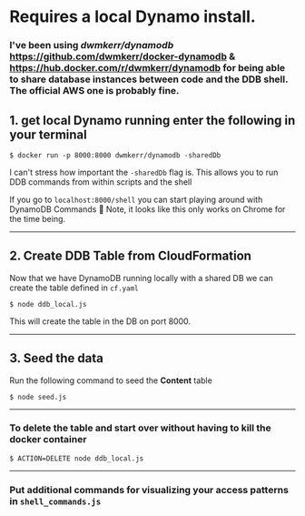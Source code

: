# Requires a local Dynamo install. 
### I've been using **_dwmkerr/dynamodb_** https://github.com/dwmkerr/docker-dynamodb & https://hub.docker.com/r/dwmkerr/dynamodb for being able to share database instances between code and the DDB shell. The official AWS one is probably fine.

## 1. get local Dynamo running enter the following in your terminal
``` 
$ docker run -p 8000:8000 dwmkerr/dynamodb -sharedDb
```

I can't stress how important the `-sharedDb` flag is. This allows you to run DDB commands from within scripts and the shell

If you go to `localhost:8000/shell` you can start playing around with DynamoDB Commands 🎉
Note, it looks like this only works on Chrome for the time being.

___ 

## 2. Create DDB Table from CloudFormation
Now that we have DynamoDB running locally with a shared DB we can create the table defined in `cf.yaml`

``` 
$ node ddb_local.js
```

This will create the table in the DB on port 8000. 

___

## 3. Seed the data
Run the following command to seed the **Content** table
``` 
$ node seed.js
```
___ 

### To delete the table and start over without having to kill the docker container
``` 
$ ACTION=DELETE node ddb_local.js
```
___ 

### Put additional commands for visualizing your access patterns in `shell_commands.js`
